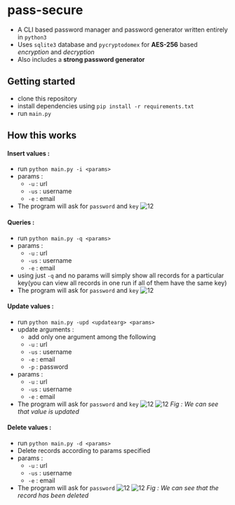 # pass-secure
- A CLI based password manager and password generator written entirely in ```python3```
- Uses ```sqlite3``` database and ```pycryptodomex``` for **AES-256** based _encryption_ and _decryption_
- Also includes a **strong password generator**
## Getting started
- clone this repository
- install dependencies using ```pip install -r requirements.txt```
- run ```main.py```
## How this works
#### Insert values :
- run ```python main.py -i <params>```
- params : 
  - ```-u``` : url
  - ```-us``` : username
  - ```-e``` : email
- The program will ask for ```password``` and ```key```
![12](https://github.com/Grogu22/pass-secure/assets/83173038/cff1daeb-d6ab-401b-966e-521b7a17e466)

#### Queries :
- run ```python main.py -q <params>```
- params : 
  - ```-u``` : url
  - ```-us``` : username
  - ```-e``` : email
- using just ```-q``` and no params will simply show all records for a particular key(you can view all records in one run if all of them have the same key)
- The program will ask for ```password``` and ```key```
![12](https://github.com/Grogu22/pass-secure/assets/83173038/51a9ac6c-fc04-4f4a-bb84-aec46a2af365)

#### Update values :
- run ```python main.py -upd <updatearg> <params>```
- update arguments :
  - add only one argument among the following
  - ```-u``` : url
  - ```-us``` : username
  - ```-e``` : email
  - ```-p``` : password
- params : 
  - ```-u``` : url
  - ```-us``` : username
  - ```-e``` : email
- The program will ask for ```password``` and ```key```
![12](https://github.com/Grogu22/pass-secure/assets/83173038/96069aff-19d1-4638-9dfb-0eb11c3969bb)
![12](https://github.com/Grogu22/pass-secure/assets/83173038/3ba2608c-7490-41ed-81a6-0a5688240568)
_Fig : We can see that value is updated_

#### Delete values :
- run ```python main.py -d <params>```
- Delete records according to params specified
- params : 
  - ```-u``` : url
  - ```-us``` : username
  - ```-e``` : email
- The program will ask for ```password```
![12](https://github.com/Grogu22/pass-secure/assets/83173038/26967363-21ca-431c-8874-30122550657a)
![12](https://github.com/Grogu22/pass-secure/assets/83173038/76216887-9e64-499b-ba12-6993c140b637)
_Fig : We can see that the record has been deleted_

